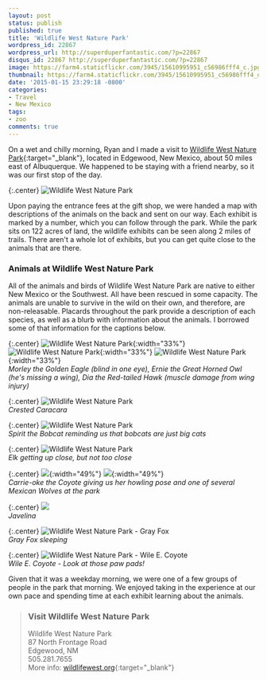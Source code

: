 ```yaml
---
layout: post
status: publish
published: true
title: 'Wildlife West Nature Park'
wordpress_id: 22867
wordpress_url: http://superduperfantastic.com/?p=22867
disqus_id: 22867 http://superduperfantastic.com/?p=22867
image: https://farm4.staticflickr.com/3945/15610995951_c56986fff4_c.jpg
thumbnail: https://farm4.staticflickr.com/3945/15610995951_c56986fff4_q.jpg
date: '2015-01-15 23:29:18 -0800'
categories:
- Travel
- New Mexico
tags:
- zoo
comments: true
---
```

On a wet and chilly morning, Ryan and I made a visit to [Wildlife West Nature Park](http://wildlifewest.org/ "Wildlife West Nature Park"){:target="_blank"}, located in Edgewood, New Mexico, about 50 miles east of Albuquerque. We happened to be staying with a friend nearby, so it was our first stop of the day.<!--more-->

{:.center}
![Wildlife West Nature Park](https://farm4.staticflickr.com/3948/15426990479_42fb3584e4_c.jpg)

Upon paying the entrance fees at the gift shop, we were handed a map with descriptions of the animals on the back and sent on our way. Each exhibit is marked by a number, which you can follow through the park. While the park sits on 122 acres of land, the wildlife exhibits can be seen along 2 miles of trails. There aren't a whole lot of exhibits, but you can get quite close to the animals that are there.

### Animals at Wildlife West Nature Park ###

All of the animals and birds of Wildlife West Nature Park are native to either New Mexico or the Southwest. All have been rescued in some capacity. The animals are unable to survive in the wild on their own, and therefore, are non-releasable. Placards throughout the park provide a description of each species, as well as a blurb with information about the animals. I borrowed some of that information for the captions below.

{:.center}
![Wildlife West Nature Park](https://farm4.staticflickr.com/3941/15613645815_c34d86649d.jpg){:width="33%"} ![Wildlife West Nature Park](https://farm4.staticflickr.com/3952/15428052390_36946602cd.jpg){:width="33%"} ![Wildlife West Nature Park](https://farm4.staticflickr.com/3953/14992894434_2dcfddc250.jpg){:width="33%"}  
_Morley the Golden Eagle (blind in one eye), Ernie the Great Horned Owl (he's missing a wing), Dia the Red-tailed Hawk (muscle damage from wing injury)_

{:.center}
![Wildlife West Nature Park](https://farm4.staticflickr.com/3956/15614479722_1f992177d3_c.jpg)  
_Crested Caracara_

{:.center}
![Wildlife West Nature Park](https://farm4.staticflickr.com/3936/14992897144_d251e87c50_c.jpg)  
_Spirit the Bobcat reminding us that bobcats are just big cats_

{:.center}
![Wildlife West Nature Park](https://farm6.staticflickr.com/5602/15610991601_ef03dbde99_c.jpg)  
_Elk getting up close, but not too close_

{:.center}
![](https://farm4.staticflickr.com/3949/15589989786_647a2dca73_z.jpg){:width="49%"} ![](https://farm4.staticflickr.com/3953/15427014319_d80c9c29d9_z.jpg){:width="49%"}  
_Carrie-oke the Coyote giving us her howling pose and one of several Mexican Wolves at the park_

{:.center}
![](https://farm6.staticflickr.com/5600/15610985331_18954f9a35_c.jpg)  
_Javelina_

{:.center}
![Wildlife West Nature Park - Gray Fox](https://farm4.staticflickr.com/3945/15610995951_c56986fff4_c.jpg)  
_Gray Fox sleeping_

{:.center}
![Wildlife West Nature Park - Wile E. Coyote](https://farm4.staticflickr.com/3944/15428085910_01b8fe07bb_c.jpg)  
_Wile E. Coyote - Look at those paw pads!_

Given that it was a weekday morning, we were one of a few groups of people in the park that morning. We enjoyed taking in the experience at our own pace and spending time at each exhibit learning about the animals.

>### Visit Wildlife West Nature Park ###
>
>Wildlife West Nature Park  
>87 North Frontage Road  
>Edgewood, NM  
>505.281.7655  
>More info: [wildlifewest.org](http://wildlifewest.org/){:target="_blank"}
